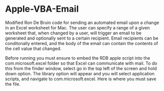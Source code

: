 # Apple-VBA-Email
Modified Ron De Bruin code for sending an automated email upon a change in an Excel worksheet for Mac. The user can specify a range of a given worksheet that, when changed by a user, will trigger an email to be generated and optionally sent to a certain recipient. Email recipients can be conditonally entered, and the body of the email can contain the contents of the cell value that changed. 

Before running you must ensure to embed the RDB apple script into the com.microsoft.excel folder so that Excel can communicate with mail. To do this from the finder window, select go in the top left of the screen and hold down option. The library option will appear and you will select application scripts, and navigate to com.microsoft.excel. Here is where you must save the file.


